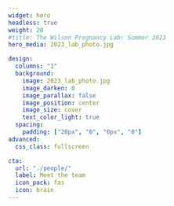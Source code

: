 ```yaml
---
widget: hero
headless: true
weight: 20
#title: The Wilson Pregnancy Lab: Summer 2023
hero_media: 2023_lab_photo.jpg

design:
  columns: "1"
  background:
    image: 2023_lab_photo.jpg
    image_darken: 0
    image_parallax: false
    image_position: center
    image_size: cover
    text_color_light: true
  spacing:
    padding: ["20px", "0", "0px", "0"]
advanced:
  css_class: fullscreen

cta:
  url: "./people/"
  label: Meet the team
  icon_pack: fas
  icon: brain
---
```



